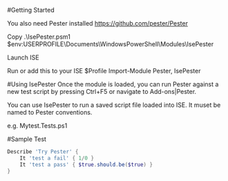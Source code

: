 #Getting Started

You also need Pester installed https://github.com/pester/Pester

Copy .\IsePester.psm1 $env:USERPROFILE\Documents\WindowsPowerShell\Modules\IsePester

Launch ISE

Run or add this to your ISE $Profile
Import-Module Pester, IsePester

#Using IsePester
Once the module is loaded, you can run Pester against a new test script by pressing Ctrl+F5 or navigate to Add-ons|Pester.

You can use IsePester to run a saved script file loaded into ISE. It muset be named to Pester conventions.

e.g. Mytest.Tests.ps1

#Sample Test

```powershell
Describe 'Try Pester' {
    It 'test a fail' { 1/0 }
    It 'test a pass' { $true.should.be($true) }
}
```